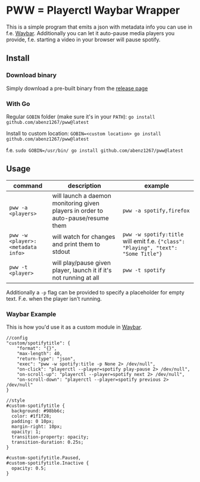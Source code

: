 # PWW = Playerctl Waybar Wrapper

This is a simple program that emits a json with metadata info you can use in f.e. [Waybar](https://github.com/Alexays/Waybar). Additionally you can let it auto-pause media players you provide, f.e. starting a video in your browser will pause spotify.

## Install

### Download binary

Simply download a pre-built binary from the [release page](https://github.com/abenz1267/pww/releases)

### With Go

Regular `GOBIN` folder (make sure it's in your `PATH`):
`go install github.com/abenz1267/pww@latest`

Install to custom location:
`GOBIN=<custom location> go install github.com/abenz1267/pww@latest`

f.e. `sudo GOBIN=/usr/bin/ go install github.com/abenz1267/pww@latest`

## Usage

| command                           | description                                                                      | example                                                                            |
| --------------------------------- | -------------------------------------------------------------------------------- | ---------------------------------------------------------------------------------- |
| `pww -a <players>`                | will launch a daemon monitoring given players in order to auto-pause/resume them | `pww -a spotify,firefox`                                                           |
| `pww -w <player>:<metadata info>` | will watch for changes and print them to stdout                                  | `pww -w spotify:title` will emit f.e. `{"class": "Playing", "text": "Some Title"}` |
| `pww -t <player>`                 | will play/pause given player, launch it if it's not running at all               | `pww -t spotify`                                                                   |

Additionally a `-p` flag can be provided to specify a placeholder for empty text. F.e. when the player isn't running.

### Waybar Example

This is how you'd use it as a custom module in [Waybar](https://github.com/Alexays/Waybar).

```
//config
"custom/spotifytitle": {
    "format": "{}",
    "max-length": 40,
    "return-type": "json",
    "exec": "pww -w spotify:title -p None 2> /dev/null",
    "on-click": "playerctl --player=spotify play-pause 2> /dev/null",
    "on-scroll-up": "playerctl --player=spotify next 2> /dev/null",
    "on-scroll-down": "playerctl --player=spotify previous 2> /dev/null"
}

//style
#custom-spotifytitle {
  background: #98bb6c;
  color: #1f1f28;
  padding: 0 10px;
  margin-right: 10px;
  opacity: 1;
  transition-property: opacity;
  transition-duration: 0.25s;
}

#custom-spotifytitle.Paused,
#custom-spotifytitle.Inactive {
  opacity: 0.5;
}
```
